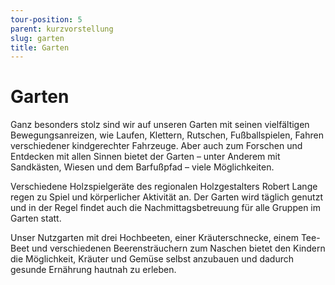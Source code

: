 ```yaml
---
tour-position: 5
parent: kurzvorstellung
slug: garten
title: Garten
---
```


# Garten

Ganz besonders stolz sind wir auf unseren Garten mit seinen vielfältigen Bewegungsanreizen, wie Laufen, Klettern,
Rutschen, Fußballspielen, Fahren verschiedener kindgerechter Fahrzeuge. Aber auch zum Forschen und Entdecken mit allen
Sinnen bietet der Garten – unter Anderem mit Sandkästen, Wiesen und dem Barfußpfad – viele Möglichkeiten.

Verschiedene Holzspielgeräte des regionalen Holzgestalters Robert Lange regen zu Spiel und körperlicher Aktivität an.
Der Garten wird täglich genutzt und in der Regel findet auch die Nachmittagsbetreuung für alle Gruppen im Garten statt.

Unser Nutzgarten mit drei Hochbeeten, einer Kräuterschnecke, einem Tee-Beet und verschiedenen Beerensträuchern zum
Naschen bietet den Kindern die Möglichkeit, Kräuter und Gemüse selbst anzubauen und dadurch gesunde Ernährung
hautnah zu erleben.
